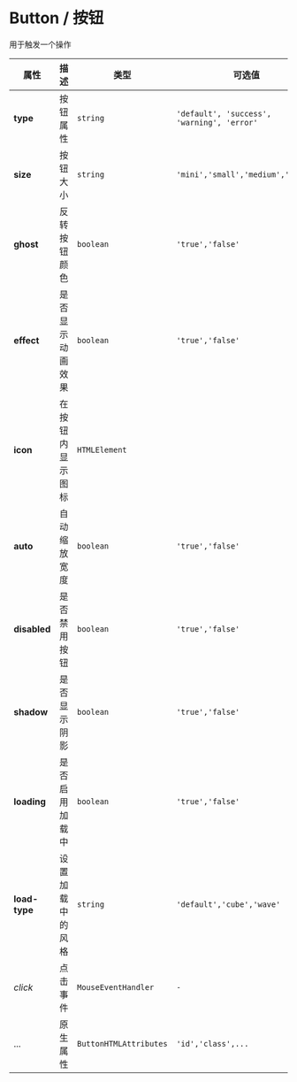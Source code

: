 # Button / 按钮

用于触发一个操作

<playground title="默认的" name="ex-button-default" desc="默认Button包含一个动画效果。" />

<playground title="加载中" name="ex-button-loading" desc="Button按钮支持加载状态。" />

<playground title="禁用" name="ex-button-disabled"  desc="禁止Button的一切操作" />

<playground title="阴影" name="ex-button-shadow" desc="使用阴影凸显层级" />

<playground title="类型" name="ex-button-type" desc="不同状态下的按钮" />

<playground title="幽灵" name="ex-button-ghost" desc="底色与主色相反的透明按钮" />

<playground title="尺寸" name="ex-button-size" desc="不同大小下的按钮" />

<playground title="图标" name="ex-button-icon" desc="按钮内的图标色彩和大小将会被自动设置" />

<attributes>

<attributes-title title="Button Props" />

| 属性          | 描述             | 类型                   | 可选值                                     | 默认      |
| ------------- | ---------------- | ---------------------- | ------------------------------------------ | --------- |
| **type**      | 按钮属性         | `string`               | `'default', 'success', 'warning', 'error'` | `default` |
| **size**      | 按钮大小         | `string`               | `'mini','small','medium','large'`          | `medium`  |
| **ghost**     | 反转按钮颜色     | `boolean`              | `'true','false'`                           | `false`   |
| **effect**    | 是否显示动画效果 | `boolean`              | `'true','false'`                           | `true`    |
| **icon**      | 在按钮内显示图标 | `HTMLElement`          |                                            | `-`       |
| **auto**      | 自动缩放宽度     | `boolean`              | `'true','false'`                           | `false`   |
| **disabled**  | 是否禁用按钮     | `boolean`              | `'true','false'`                           | `false`   |
| **shadow**    | 是否显示阴影     | `boolean`              | `'true','false'`                           | `false`   |
| **loading**   | 是否启用加载中   | `boolean`              | `'true','false'`                           | `false`   |
| **load-type** | 设置加载中的风格 | `string`               | `'default','cube','wave'`                  | `default` |
| _click_       | 点击事件         | `MouseEventHandler`    | `-`                                        | `-`       |
| ...           | 原生属性         | `ButtonHTMLAttributes` | `'id','class',...`                         | `-`       |

</attributes>
